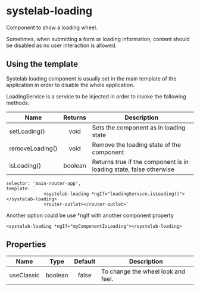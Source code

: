 # systelab-loading

Component to show a loading wheel.

Sometimes, when submitting a form or loading information, content should be disabled as no user interaction is allowed.

## Using the template

Systelab loading component is usually set in the main template of the application in order to disable the whole application. 

LoadingService is a service to be injected in order to invoke the following methods:
 
 | Name | Returns | Description |
 | ---- |:--------:| ----------- |
 | setLoading() | void | Sets the component as in loading state |
 | removeLoading() | void | Remove the loading state of the component |
 | isLoading() | boolean | Returns true if the component is in loading state, false otherwise |
 
 ```
selector: 'main-router-app',
template: `
               <systelab-loading *ngIf="loadingService.isLoading()"></systelab-loading>
               <router-outlet></router-outlet>`
 ```
 
 Another option could be use *ngIf with another component property
 
  ```
  <systelab-loading *ngIf="myComponentIsLoading"></systelab-loading>
  ```

## Properties

| Name | Type | Default | Description |
| ---- |:----:|:-------:| ----------- |
| useClassic | boolean | false | To change the wheel look and feel. |
